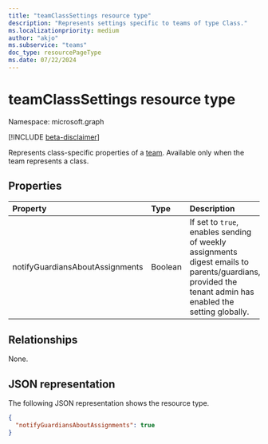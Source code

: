 ```yaml
---
title: "teamClassSettings resource type"
description: "Represents settings specific to teams of type Class."
ms.localizationpriority: medium
author: "akjo"
ms.subservice: "teams"
doc_type: resourcePageType
ms.date: 07/22/2024
---
```


# teamClassSettings resource type

Namespace: microsoft.graph

[!INCLUDE [beta-disclaimer](../../includes/beta-disclaimer.md)]

Represents class-specific properties of a [team](team.md). Available only when the team represents a class.

## Properties
| Property	   | Type	|Description|
|:---------------|:--------|:----------|
|notifyGuardiansAboutAssignments|Boolean|If set to `true`, enables sending of weekly assignments digest emails to parents/guardians, provided the tenant admin has enabled the setting globally.|

## Relationships
None.

## JSON representation

The following JSON representation shows the resource type.

<!-- {
  "blockType": "resource",
  "@odata.type": "microsoft.graph.teamClassSettings"
}-->

```json
{
  "notifyGuardiansAboutAssignments": true
}
```

<!-- uuid: 8fcb5dbc-d5aa-4681-8e31-b001d5168d79
2015-10-25 14:57:30 UTC -->
<!--
{
  "type": "#page.annotation",
  "description": "team's classSettings resource",
  "keywords": "",
  "section": "documentation",
  "tocPath": "",
  "suppressions": []
}
-->


